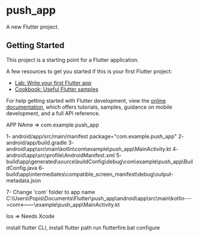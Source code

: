 # push_app

A new Flutter project.

## Getting Started

This project is a starting point for a Flutter application.

A few resources to get you started if this is your first Flutter project:

- [Lab: Write your first Flutter app](https://docs.flutter.dev/get-started/codelab)
- [Cookbook: Useful Flutter samples](https://docs.flutter.dev/cookbook)

For help getting started with Flutter development, view the
[online documentation](https://docs.flutter.dev/), which offers tutorials,
samples, guidance on mobile development, and a full API reference.

APP NAme => com.example.push_app

1- android/app/src/main/manifest package="com.example.push_app"
2- android/app/build.gradle
3- android\app\src\main\kotlin\com\example\push_app\MainActivity.kt
4- android\app\src\profile\AndroidManifest.xml
5- build\app\generated\source\buildConfig\debug\com\example\push_app\BuildConfig.java
6- build\app\intermediates\compatible_screen_manifest\debug\output-metadata.json

7- Change 'com' folder to app name
C:\Users\Popis\Documents\Flutter\push_app\android\app\src\main\kotlin\--->com<---\example\push_app\MainActivity.kt

Ios => Needs Xcode

install flutter CLI,
install flutter path
run
flutterfire.bat configure